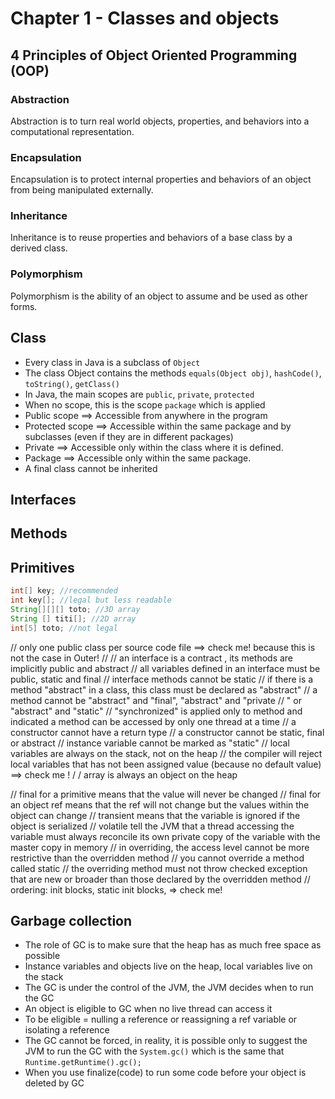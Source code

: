 # Chapter 1 - Classes and objects

## 4 Principles of Object Oriented Programming (OOP)
### Abstraction
Abstraction is to turn real world objects, properties, and behaviors into a computational representation.

### Encapsulation
Encapsulation is to protect internal properties and behaviors of an object from being manipulated externally.

### Inheritance
Inheritance is to reuse properties and behaviors of a base class by a derived class.

### Polymorphism
Polymorphism is the ability of an object to assume and be used as other forms.

## Class
- Every class in Java is a subclass of `Object`
- The class Object contains the methods `equals(Object obj)`, `hashCode()`, `toString()`, `getClass()`
- In Java, the main scopes are `public`, `private`, `protected`
- When no scope, this is the scope `package` which is applied
- Public scope ==> Accessible from anywhere in the program
- Protected scope ==> Accessible within the same package and by subclasses (even if they are in different packages)
- Private ==> Accessible only within the class where it is defined.
- Package ==> Accessible only within the same package. 
- A final class cannot be inherited

## Interfaces

## Methods

## Primitives

```java
int[] key; //recommended
int key[]; //legal but less readable
String[][][] toto; //3D array
String [] titi[]; //2D array
int[5] toto; //not legal
```






// only one public class per source code file ==> check me! because this is not the case in Outer!
// 
// an interface is a contract , its methods are implicitly public and abstract
// all variables defined in an interface must be public, static and final
// interface methods cannot be static
// if there is a method "abstract" in a class, this class must be declared as "abstract"
// a method cannot be "abstract" and "final", "abstract" and "private
// " or "abstract" and "static"
// "synchronized" is applied only to method and indicated a method can be accessed by only one thread at a time
// a constructor cannot have a return type
// a constructor cannot be static, final or abstract
// instance variable cannot be marked as "static"
// local variables are always on the stack, not on the heap
// the compiler will reject local variables that has not been assigned value (because no default value) ==> check me !
/
/ array is always an object on the heap




// final for a primitive means that the value will never be changed
// final for an object ref means that the ref will not change but the values within the object can change
// transient means that the variable is ignored if the object is serialized
// volatile tell the JVM that a thread accessing the variable must always reconcile its own private copy of the variable with the master copy in memory
// in overriding, the access level cannot be more restrictive than the overridden method
// you cannot override a method called static
// the overriding method must not throw checked exception that are new or broader than those declared by the overridden method
// ordering: init blocks, static init blocks, => check me!
	
## Garbage collection

- The role of GC is to make sure that the heap has as much free space as possible
- Instance variables and objects live on the heap, local variables live on the stack
- The GC is under the control of the JVM, the JVM decides when to run the GC
- An object is eligible to GC when no live thread can access it
- To be eligible = nulling a reference or reassigning a ref variable or isolating a reference
- The GC cannot be forced, in reality, it is possible only to suggest the JVM to run the GC with the `System.gc()` which is the same that `Runtime.getRuntime().gc();`
- When you use finalize(code)  to run some code before your object is deleted by GC